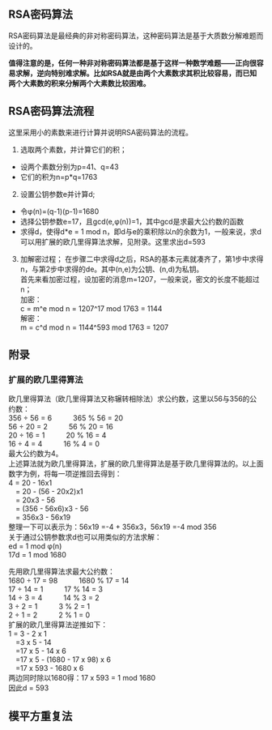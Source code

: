 ## RSA密码算法

RSA密码算法是最经典的非对称密码算法，这种密码算法是基于大质数分解难题而设计的。

**值得注意的是，任何一种非对称密码算法都是基于这样一种数学难题——正向很容易求解，逆向特别难求解。比如RSA就是由两个大素数求其积比较容易，而已知两个大素数的积来分解两个大素数比较困难。**

## RSA密码算法流程

这里采用小的素数来进行计算并说明RSA密码算法的流程。

1. 选取两个素数，并计算它们的积；  

- 设两个素数分别为p=41、q=43
- 它们的积为n=p*q=1763

2. 设置公钥参数e并计算d;

- 令φ(n)=(q-1)(p-1)=1680  
- 选择公钥参数e=17，且gcd(e,φ(n))=1，其中gcd是求最大公约数的函数
- 求得d，使得d*e = 1 mod n，即d与e的乘积除以n的余数为1，一般来说，求d可以用扩展的欧几里得算法求解，见附录。这里求出d=593  

3. 加解密过程；
在步骤二中求得d之后，RSA的基本元素就凑齐了，第1步中求得n，与第2步中求得的de。其中(n,e)为公钥、(n,d)为私钥。  
首先来看加密过程，设加密的消息m=1207，一般来说，密文的长度不能超过n；  
加密：  
c = m^e mod n = 1207^17 mod 1763 = 1144  
解密：  
m = c^d mod n = 1144^593 mod 1763 = 1207  

## 附录

### 扩展的欧几里得算法

欧几里得算法（欧几里得算法又称辗转相除法）求公约数，这里以56与356的公约数：  
356 ÷ 56 = 6&emsp;&emsp;&emsp;365 % 56 = 20  
56 ÷ 20 = 2&emsp;&emsp;&emsp;56 % 20 = 16  
20 ÷ 16 = 1&emsp;&emsp;&emsp;20 % 16 = 4  
16 ÷ 4 = 4&emsp;&emsp;&emsp;16 % 4 = 0  
最大公约数为4。  
上述算法就为欧几里得算法，扩展的欧几里得算法是基于欧几里得算法的。以上面数字为例，将每一项逆推回去得到：  
4 = 20 - 16x1  
&emsp;= 20 - (56 - 20x2)x1  
&emsp;= 20x3 - 56  
&emsp;= (356 - 56x6)x3 - 56  
&emsp;= 356x3 - 56x19  
整理一下可以表示为：56x19 =-4 + 356x3，56x19 =-4 mod 356  
关于通过公钥参数求d也可以用类似的方法求解：  
ed = 1 mod φ(n)  
17d = 1 mod 1680

先用欧几里得算法求最大公约数：  
1680 ÷ 17 = 98&emsp;&emsp;&emsp;1680 % 17 = 14  
17 ÷ 14 = 1&emsp;&emsp;&emsp;17 % 14 = 3  
14 ÷ 3 = 4&emsp;&emsp;&emsp;14 % 3 = 2  
3 ÷ 2 = 1&emsp;&emsp;&emsp;3 % 2 = 1  
2 ÷ 1 = 2&emsp;&emsp;&emsp;2 % 1 = 0  
扩展的欧几里得算法逆推如下：  
1 = 3 - 2 x 1  
&emsp;=3 x 5 - 14  
&emsp;=17 x 5 - 14 x 6  
&emsp;=17 x 5 - (1680 - 17 x 98) x 6  
&emsp;=17 x 593 - 1680 x 6  
两边同时除以1680得：17 x 593 = 1 mod 1680  
因此d = 593  
## 模平方重复法